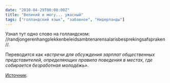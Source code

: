 ```yaml
---
date: "2010-04-29T00:00:00Z"
title: "Великий и могу... ужасный"
tags: ["голландский язык", "забавное", "Нидерланды"]
---
```


Узнал тут одно слово на голландском: //randjongerenhangplekkenbeleidsambtenarensalarisbesprekingsafspraken//.

Переводится как *«встречи для обсуждения зарплат общественных представителей, определяющих правила поведения в местах, где собирается безработная молодёжь»*.

[Источник](http://en.wikibooks.org/wiki/Dutch/Lesson_7).
